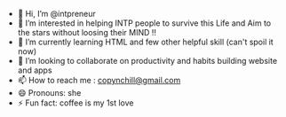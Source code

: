 - 👋 Hi, I’m @intpreneur
- 👀 I’m interested in helping INTP people to survive this Life and Aim to the stars without  loosing their MIND !! 
- 🌱 I’m currently learning HTML and few other helpful skill (can't spoil it now) 
- 💞️ I’m looking to collaborate on productivity and habits building website and apps
- 📫 How to reach me : copynchill@gmail.com
- 😄 Pronouns: she
- ⚡ Fun fact: coffee is my 1st love

<!---
intpreneur/intpreneur is a ✨ special ✨ repository because its `README.md` (this file) appears on your GitHub profile.
You can click the Preview link to take a look at your changes.
--->
